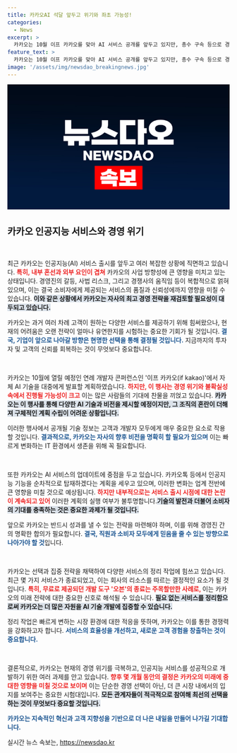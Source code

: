 ```yaml
---
title: 카카오AI 석달 앞두고 위기와 좌초 가능성!
categories:
  - News
excerpt: >
  카카오는 10월 이프 카카오를 맞아 AI 서비스 공개를 앞두고 있지만, 총수 구속 등으로 경영 혼선이 가중되고 있다. 사법 리스크 속에서 사업 전략 재검토와 서비스 출시 일정에 대한 불확실성이 커지고 있다.
feature_text: >
  카카오는 10월 이프 카카오를 맞아 AI 서비스 공개를 앞두고 있지만, 총수 구속 등으로 경영 혼선이 가중되고 있다. 사법 리스크 속에서 사업 전략 재검토와 서비스 출시 일정에 대한 불확실성이 커지고 있다.
image: '/assets/img/newsdao_breakingnews.jpg'
---
```


<p><img src="/assets/img/newsdao_breakingnews.jpg" alt="firstkoreanews 속보" /></p>

<h2 data-ke-size="size26">카카오 인공지능 서비스와 경영 위기</h2>

<p data-ke-size="size16">&nbsp;</p>

<p>최근 카카오는 인공지능(AI) 서비스 출시를 앞두고 여러 복잡한 상황에 직면하고 있습니다. <b><span style="color: #ee2323;">특히, 내부 혼선과 외부 요인이 겹쳐</span></b> 카카오의 사업 방향성에 큰 영향을 미치고 있는 상태입니다. 경영진의 갈등, 사법 리스크, 그리고 경쟁사의 움직임 등이 복합적으로 얽혀 있으며, 이는 결국 소비자에게 제공되는 서비스의 품질과 신뢰성에까지 영향을 미칠 수 있습니다. <b><span style="background-color: #21538527;">이와 같은 상황에서 카카오는 자사의 최고 경영 전략을 재검토할 필요성이 대두되고 있습니다.</span></b></p>

<p>카카오는 과거 여러 차례 고객이 원하는 다양한 서비스를 제공하기 위해 힘써왔으나, 현재의 어려움은 오랜 전략이 얼마나 유연한지를 시험하는 중요한 기회가 될 것입니다. <b><span style="color: #1a5490;">결국, 기업이 앞으로 나아갈 방향은 현명한 선택을 통해 결정될 것입니다.</span></b> 지금까지의 투자자 및 고객의 신뢰를 회복하는 것이 무엇보다 중요합니다.</p>

<p data-ke-size="size16">&nbsp;</p>

<p>카카오는 10월에 열릴 예정인 연례 개발자 콘퍼런스인 '이프 카카오(if kakao)'에서 자체 AI 기술을 대중에게 발표할 계획하였습니다. <b><span style="color: #ee2323;">하지만, 이 행사는 경영 위기와 불확실성 속에서 진행될 가능성이 크고</span></b> 이는 많은 사람들의 기대에 찬물을 끼얹고 있습니다. <b><span style="background-color: #21538527;">카카오는 이 행사를 통해 다양한 AI 기술과 비전을 제시할 예정이지만, 그 조직의 혼란이 더해져 구체적인 계획 수립이 어려운 상황입니다.</span></b></p>

<p>이러한 행사에서 공개될 기술 정보는 고객과 개발자 모두에게 매우 중요한 요소로 작용할 것입니다. <b><span style="color: #1a5490;">결과적으로, 카카오는 자사의 향후 비전을 명확히 할 필요가 있으며</span></b> 이는 빠르게 변화하는 IT 환경에서 생존을 위해 꼭 필요합니다.</p>

<p data-ke-size="size16">&nbsp;</p>

<p>또한 카카오는 AI 서비스의 업데이트에 중점을 두고 있습니다. 카카오톡 등에서 인공지능 기능을 순차적으로 탑재하겠다는 계획을 세우고 있으며, 이러한 변화는 업계 전반에 큰 영향을 미칠 것으로 예상됩니다. <b><span style="color: #ee2323;">하지만 내부적으로는 서비스 출시 시점에 대한 논란이 계속되고 있어</span></b> 이러한 계획의 실행 여부가 불투명합니다.<b><span style="background-color: #21538527;">기술의 발전과 더불어 소비자의 기대를 충족하는 것은 중요한 과제가 될 것입니다.</span></b></p>

<p>앞으로 카카오는 반드시 성과를 낼 수 있는 전략을 마련해야 하며, 이를 위해 경영진 간의 명확한 합의가 필요합니다. <b><span style="color: #1a5490;">결국, 직원과 소비자 모두에게 믿음을 줄 수 있는 방향으로 나아가야 할 것</span></b>입니다.</p>

<p data-ke-size="size16">&nbsp;</p>

<p>카카오는 선택과 집중 전략을 채택하여 다양한 서비스의 정리 작업에 힘쓰고 있습니다. 최근 몇 가지 서비스가 종료되었고, 이는 회사의 리소스를 따르는 결정적인 요소가 될 것입니다. <b><span style="color: #ee2323;">특히, 무료로 제공되던 개발 도구 '오븐'의 종료는 주목할만한 사례로, </span></b>이는 카카오의 미래 전략에 대한 중요한 신호로 해석될 수 있습니다. <b><span style="background-color: #21538527;">필요 없는 서비스를 정리함으로써 카카오는 더 많은 자원을 AI 기술 개발에 집중할 수 있습니다.</span></b></p>

<p>정리 작업은 빠르게 변하는 시장 환경에 대한 적응을 뜻하며, 카카오는 이를 통한 경쟁력을 강화하고자 합니다. <b><span style="color: #1a5490;">서비스의 효율성을 개선하고, 새로운 고객 경험을 창출하는 것이 중요합니다.</span></b></p>

<p data-ke-size="size16">&nbsp;</p>

<p>결론적으로, 카카오는 현재의 경영 위기를 극복하고, 인공지능 서비스를 성공적으로 개발하기 위한 여러 과제를 안고 있습니다. <b><span style="color: #ee2323;">향후 몇 개월 동안의 결정은 카카오의 미래에 중대한 영향을 미칠 것으로 보이며</span></b> 이는 단순한 경영 선택이 아닌, 더 큰 시장 내에서의 입지를 보여주는 중요한 시험대입니다. <b><span style="background-color: #21538527;">모든 관계자들이 적극적으로 참여해 최선의 선택을 하는 것이 무엇보다 중요할 것입니다.</span></b> </p>

<p><b><span style="color: #1a5490;">카카오는 지속적인 혁신과 고객 지향성을 기반으로 더 나은 내일을 만들어 나가길 기대합니다.</span></b></p>
실시간 뉴스 속보는, <a href="https://newsdao.kr" rel="dofollow">https://newsdao.kr</a>


